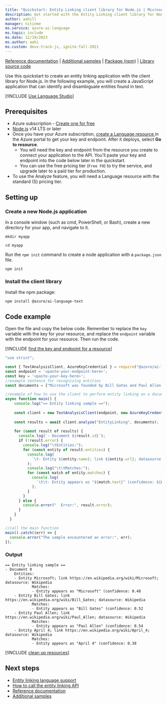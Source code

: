 ```yaml
---
title: "Quickstart: Entity Linking client library for Node.js | Microsoft Docs"
description: Get started with the Entity Linking client library for Node.js.
author: aahill
manager: nitinme
ms.service: azure-ai-language
ms.topic: include
ms.date: 12/19/2023
ms.author: aahi
ms.custom: devx-track-js, ignite-fall-2021
---
```


[Reference documentation](/javascript/api/overview/azure/ai-language-text-readme) | [Additional samples](https://github.com/Azure/azure-sdk-for-js/tree/main/sdk/cognitivelanguage/ai-language-text/samples/v1) | [Package (npm)](https://www.npmjs.com/package/@azure/ai-language-text) | [Library source code](https://github.com/Azure/azure-sdk-for-js/tree/main/sdk/cognitivelanguage/ai-language-text) 

Use this quickstart to create an entity linking application with the client library for Node.js. In the following example, you will create a JavaScript application that can identify and disambiguate entities found in text.

[!INCLUDE [Use Language Studio](../../../includes/use-language-studio.md)]


## Prerequisites

* Azure subscription - [Create one for free](https://azure.microsoft.com/free/cognitive-services)
* [Node.js](https://nodejs.org/) v14 LTS or later
* Once you have your Azure subscription, <a href="https://portal.azure.com/#create/Microsoft.CognitiveServicesTextAnalytics"  title="Create a Language resource"  target="_blank">create a Language resource </a> in the Azure portal to get your key and endpoint. After it deploys, select **Go to resource**.
    * You will need the key and endpoint from the resource you create to connect your application to the API. You'll paste your key and endpoint into the code below later in the quickstart.
    * You can use the free pricing tier (`Free F0`) to try the service, and upgrade later to a paid tier for production.
* To use the Analyze feature, you will need a Language resource with the standard (S) pricing tier.



## Setting up

### Create a new Node.js application

In a console window (such as cmd, PowerShell, or Bash), create a new directory for your app, and navigate to it. 

```console
mkdir myapp 

cd myapp
```

Run the `npm init` command to create a node application with a `package.json` file. 

```console
npm init
```

### Install the client library

Install the npm package:

```console
npm install @azure/ai-language-text
```



## Code example

Open the file and copy the below code. Remember to replace the `key` variable with the key for your resource, and replace the `endpoint` variable with the endpoint for your resource. Then run the code. 

[!INCLUDE [find the key and endpoint for a resource](../../../includes/find-azure-resource-info.md)]

```javascript
"use strict";

const { TextAnalysisClient, AzureKeyCredential } = require("@azure/ai-language-text");
const endpoint = '<paste-your-endpoint-here>';
const key = '<paste-your-key-here>';
//example sentence for recognizing entities
const documents = ["Microsoft was founded by Bill Gates and Paul Allen on April 4, 1975."];

//example of how to use the client to perform entity linking on a document
async function main() {
    console.log("== Entity linking sample ==");
  
    const client = new TextAnalysisClient(endpoint, new AzureKeyCredential(key));
  
    const results = await client.analyze("EntityLinking", documents);
  
    for (const result of results) {
      console.log(`- Document ${result.id}`);
      if (!result.error) {
        console.log("\tEntities:");
        for (const entity of result.entities) {
          console.log(
            `\t- Entity ${entity.name}; link ${entity.url}; datasource: ${entity.dataSource}`
          );
          console.log("\t\tMatches:");
          for (const match of entity.matches) {
            console.log(
              `\t\t- Entity appears as "${match.text}" (confidence: ${match.confidenceScore}`
            );
          }
        }
      } else {
        console.error("  Error:", result.error);
      }
    }
  }

//call the main function
main().catch((err) => {
  console.error("The sample encountered an error:", err);
});

```



### Output

```console
== Entity linking sample ==
- Document 0
    Entities:
    - Entity Microsoft; link https://en.wikipedia.org/wiki/Microsoft; datasource: Wikipedia
            Matches:
            - Entity appears as "Microsoft" (confidence: 0.48
    - Entity Bill Gates; link https://en.wikipedia.org/wiki/Bill_Gates; datasource: Wikipedia
            Matches:
            - Entity appears as "Bill Gates" (confidence: 0.52
    - Entity Paul Allen; link https://en.wikipedia.org/wiki/Paul_Allen; datasource: Wikipedia
            Matches:
            - Entity appears as "Paul Allen" (confidence: 0.54
    - Entity April 4; link https://en.wikipedia.org/wiki/April_4; datasource: Wikipedia
            Matches:
            - Entity appears as "April 4" (confidence: 0.38
```

[!INCLUDE [clean up resources](../../../includes/clean-up-resources.md)]



## Next steps

* [Entity linking language support](../../language-support.md)
* [How to call the entity linking API](../../how-to/call-api.md)  
* [Reference documentation](/javascript/api/overview/azure/ai-language-text-readme)
* [Additional samples](https://github.com/Azure/azure-sdk-for-js/tree/main/sdk/cognitivelanguage/ai-language-text/samples/v1)
